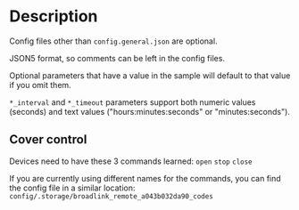 # Description

Config files other than `config.general.json` are optional.

JSON5 format, so comments can be left in the config files.

Optional parameters that have a value in the sample will default to that value if you omit them.

`*_interval` and `*_timeout` parameters support both numeric values (seconds) and text values ("hours:minutes:seconds" or "minutes:seconds").

## Cover control

Devices need to have these 3 commands learned: `open` `stop` `close`

If you are currently using different names for the commands, you can find the config file in a similar location: `config/.storage/broadlink_remote_a043b032da90_codes`
